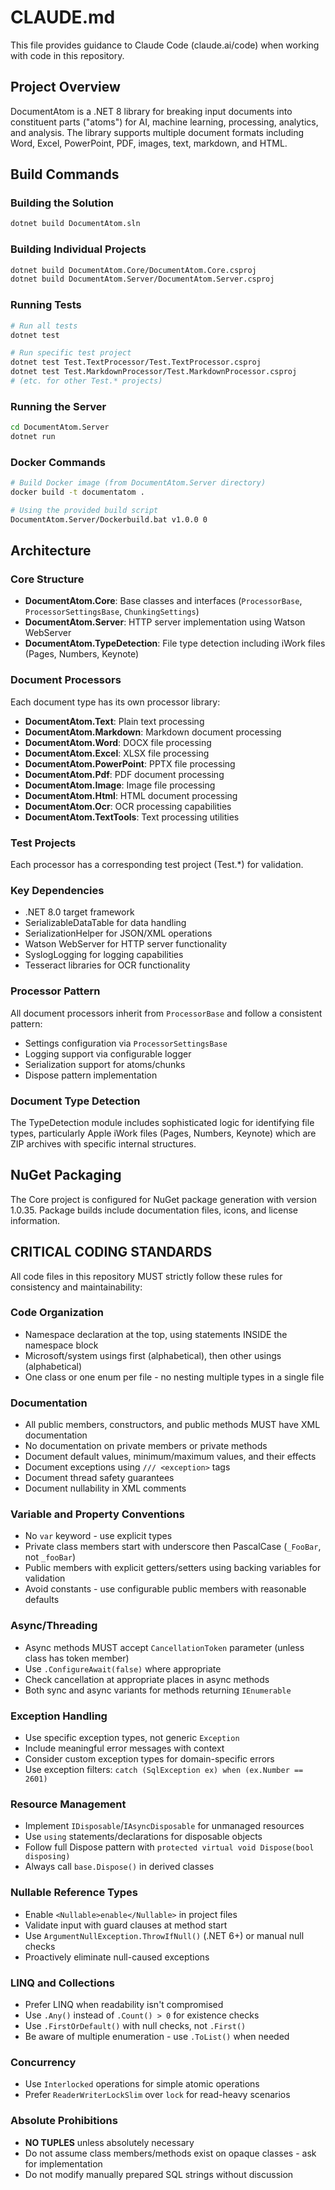 # CLAUDE.md

This file provides guidance to Claude Code (claude.ai/code) when working with code in this repository.

## Project Overview

DocumentAtom is a .NET 8 library for breaking input documents into constituent parts ("atoms") for AI, machine learning, processing, analytics, and analysis. The library supports multiple document formats including Word, Excel, PowerPoint, PDF, images, text, markdown, and HTML.

## Build Commands

### Building the Solution
```bash
dotnet build DocumentAtom.sln
```

### Building Individual Projects
```bash
dotnet build DocumentAtom.Core/DocumentAtom.Core.csproj
dotnet build DocumentAtom.Server/DocumentAtom.Server.csproj
```

### Running Tests
```bash
# Run all tests
dotnet test

# Run specific test project
dotnet test Test.TextProcessor/Test.TextProcessor.csproj
dotnet test Test.MarkdownProcessor/Test.MarkdownProcessor.csproj
# (etc. for other Test.* projects)
```

### Running the Server
```bash
cd DocumentAtom.Server
dotnet run
```

### Docker Commands
```bash
# Build Docker image (from DocumentAtom.Server directory)
docker build -t documentatom .

# Using the provided build script
DocumentAtom.Server/Dockerbuild.bat v1.0.0 0
```

## Architecture

### Core Structure
- **DocumentAtom.Core**: Base classes and interfaces (`ProcessorBase`, `ProcessorSettingsBase`, `ChunkingSettings`)
- **DocumentAtom.Server**: HTTP server implementation using Watson WebServer
- **DocumentAtom.TypeDetection**: File type detection including iWork files (Pages, Numbers, Keynote)

### Document Processors
Each document type has its own processor library:
- **DocumentAtom.Text**: Plain text processing
- **DocumentAtom.Markdown**: Markdown document processing
- **DocumentAtom.Word**: DOCX file processing
- **DocumentAtom.Excel**: XLSX file processing
- **DocumentAtom.PowerPoint**: PPTX file processing
- **DocumentAtom.Pdf**: PDF document processing
- **DocumentAtom.Image**: Image file processing
- **DocumentAtom.Html**: HTML document processing
- **DocumentAtom.Ocr**: OCR processing capabilities
- **DocumentAtom.TextTools**: Text processing utilities

### Test Projects
Each processor has a corresponding test project (Test.*) for validation.

### Key Dependencies
- .NET 8.0 target framework
- SerializableDataTable for data handling
- SerializationHelper for JSON/XML operations
- Watson WebServer for HTTP server functionality
- SyslogLogging for logging capabilities
- Tesseract libraries for OCR functionality

### Processor Pattern
All document processors inherit from `ProcessorBase` and follow a consistent pattern:
- Settings configuration via `ProcessorSettingsBase`
- Logging support via configurable logger
- Serialization support for atoms/chunks
- Dispose pattern implementation

### Document Type Detection
The TypeDetection module includes sophisticated logic for identifying file types, particularly Apple iWork files (Pages, Numbers, Keynote) which are ZIP archives with specific internal structures.

## NuGet Packaging
The Core project is configured for NuGet package generation with version 1.0.35. Package builds include documentation files, icons, and license information.

## CRITICAL CODING STANDARDS

All code files in this repository MUST strictly follow these rules for consistency and maintainability:

### Code Organization
- Namespace declaration at the top, using statements INSIDE the namespace block
- Microsoft/system usings first (alphabetical), then other usings (alphabetical)
- One class or one enum per file - no nesting multiple types in a single file

### Documentation
- All public members, constructors, and public methods MUST have XML documentation
- No documentation on private members or private methods
- Document default values, minimum/maximum values, and their effects
- Document exceptions using `/// <exception>` tags
- Document thread safety guarantees
- Document nullability in XML comments

### Variable and Property Conventions
- No `var` keyword - use explicit types
- Private class members start with underscore then PascalCase (`_FooBar`, not `_fooBar`)
- Public members with explicit getters/setters using backing variables for validation
- Avoid constants - use configurable public members with reasonable defaults

### Async/Threading
- Async methods MUST accept `CancellationToken` parameter (unless class has token member)
- Use `.ConfigureAwait(false)` where appropriate
- Check cancellation at appropriate places in async methods
- Both sync and async variants for methods returning `IEnumerable`

### Exception Handling
- Use specific exception types, not generic `Exception`
- Include meaningful error messages with context
- Consider custom exception types for domain-specific errors
- Use exception filters: `catch (SqlException ex) when (ex.Number == 2601)`

### Resource Management
- Implement `IDisposable`/`IAsyncDisposable` for unmanaged resources
- Use `using` statements/declarations for disposable objects
- Follow full Dispose pattern with `protected virtual void Dispose(bool disposing)`
- Always call `base.Dispose()` in derived classes

### Nullable Reference Types
- Enable `<Nullable>enable</Nullable>` in project files
- Validate input with guard clauses at method start
- Use `ArgumentNullException.ThrowIfNull()` (.NET 6+) or manual null checks
- Proactively eliminate null-caused exceptions

### LINQ and Collections
- Prefer LINQ when readability isn't compromised
- Use `.Any()` instead of `.Count() > 0` for existence checks
- Use `.FirstOrDefault()` with null checks, not `.First()`
- Be aware of multiple enumeration - use `.ToList()` when needed

### Concurrency
- Use `Interlocked` operations for simple atomic operations
- Prefer `ReaderWriterLockSlim` over `lock` for read-heavy scenarios

### Absolute Prohibitions
- **NO TUPLES** unless absolutely necessary
- Do not assume class members/methods exist on opaque classes - ask for implementation
- Do not modify manually prepared SQL strings without discussion